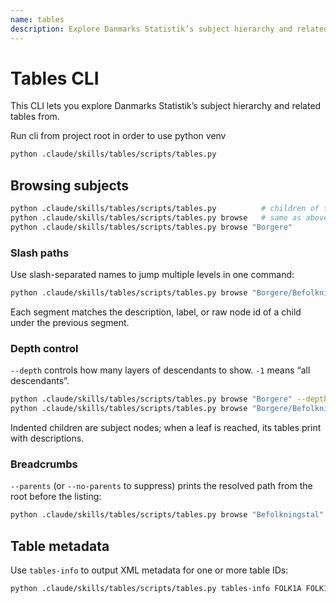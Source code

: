 ```yaml
---
name: tables
description: Explore Danmarks Statistik’s subject hierarchy and related tables
---
```


# Tables CLI

This CLI lets you explore Danmarks Statistik’s subject hierarchy and related tables from.

Run cli from project root in order to use python venv

```bash
python .claude/skills/tables/scripts/tables.py  
```

## Browsing subjects

```bash
python .claude/skills/tables/scripts/tables.py          # children of the root subject (DST)
python .claude/skills/tables/scripts/tables.py browse   # same as above
python .claude/skills/tables/scripts/tables.py browse "Borgere"
```

### Slash paths

Use slash-separated names to jump multiple levels in one command:

```bash
python .claude/skills/tables/scripts/tables.py browse "Borgere/Befolkning/Befolkningstal"
```

Each segment matches the description, label, or raw node id of a child under the previous segment.

### Depth control

`--depth` controls how many layers of descendants to show. `-1` means “all descendants”.

```bash
python .claude/skills/tables/scripts/tables.py browse "Borgere" --depth 2
python .claude/skills/tables/scripts/tables.py browse "Borgere/Befolkning" --depth -1
```

Indented children are subject nodes; when a leaf is reached, its tables print with descriptions.

### Breadcrumbs

`--parents` (or `--no-parents` to suppress) prints the resolved path from the root before the listing:

```bash
python .claude/skills/tables/scripts/tables.py browse "Befolkningstal" --parents
```

## Table metadata

Use `tables-info` to output XML metadata for one or more table IDs:

```bash
python .claude/skills/tables/scripts/tables.py tables-info FOLK1A FOLK1AM
```
